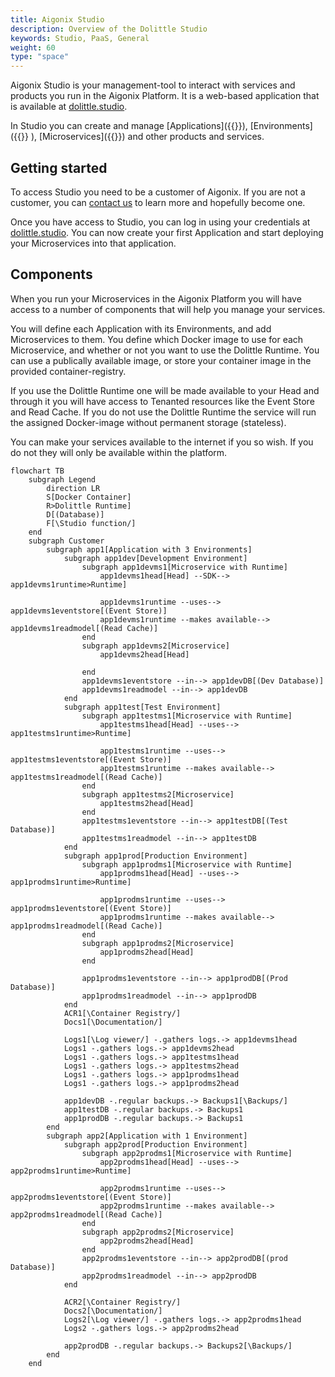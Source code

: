 ```yaml
---
title: Aigonix Studio
description: Overview of the Dolittle Studio
keywords: Studio, PaaS, General
weight: 60
type: "space"
---
```


Aigonix Studio is your management-tool to interact with services and products you run in the Aigonix Platform. It is a web-based application that is available at [dolittle.studio](https://dolittle.studio).

In Studio you can create and manage [Applications]({{<ref application>}}), [Environments]({{<ref environment>}} ), [Microservices]({{<ref microservice>}}) and other products and services.

## Getting started

To access Studio you need to be a customer of Aigonix. If you are not a customer, you can [contact us](https://dolittle.com/contact) to learn more and hopefully become one.

Once you have access to Studio, you can log in using your credentials at [dolittle.studio](https://dolittle.studio). You can now create your first Application and start deploying your Microservices into that application.

## Components

When you run your Microservices in the Aigonix Platform you will have access to a number of components that will help you manage your services.

You will define each Application with its Environments, and add Microservices to them. You define which Docker image to use for each Microservice, and whether or not you want to use the Dolittle Runtime. You can use a publically available image, or store your container image in the provided container-registry.

If you use the Dolittle Runtime one will be made available to your Head and through it you will have access to Tenanted resources like the Event Store and Read Cache. If you do not use the Dolittle Runtime the service will run the assigned Docker-image without permanent storage (stateless).

You can make your services available to the internet if you so wish. If you do not they will only be available within the platform.

```mermaid
flowchart TB
    subgraph Legend
        direction LR
        S[Docker Container]
        R>Dolittle Runtime]
        D[(Database)]
        F[\Studio function/]
    end
    subgraph Customer
        subgraph app1[Application with 3 Environments]
            subgraph app1dev[Development Environment]
                subgraph app1devms1[Microservice with Runtime]
                    app1devms1head[Head] --SDK--> app1devms1runtime>Runtime]

                    app1devms1runtime --uses--> app1devms1eventstore[(Event Store)]
                    app1devms1runtime --makes available--> app1devms1readmodel[(Read Cache)]
                end
                subgraph app1devms2[Microservice]
                    app1devms2head[Head]

                end
                app1devms1eventstore --in--> app1devDB[(Dev Database)]
                app1devms1readmodel --in--> app1devDB
            end
            subgraph app1test[Test Environment]
                subgraph app1testms1[Microservice with Runtime]
                    app1testms1head[Head] --uses--> app1testms1runtime>Runtime]

                    app1testms1runtime --uses--> app1testms1eventstore[(Event Store)]
                    app1testms1runtime --makes available--> app1testms1readmodel[(Read Cache)]
                end
                subgraph app1testms2[Microservice]
                    app1testms2head[Head]
                end
                app1testms1eventstore --in--> app1testDB[(Test Database)]
                app1testms1readmodel --in--> app1testDB
            end
            subgraph app1prod[Production Environment]
                subgraph app1prodms1[Microservice with Runtime]
                    app1prodms1head[Head] --uses-->  app1prodms1runtime>Runtime]

                    app1prodms1runtime --uses--> app1prodms1eventstore[(Event Store)]
                    app1prodms1runtime --makes available--> app1prodms1readmodel[(Read Cache)]
                end
                subgraph app1prodms2[Microservice]
                    app1prodms2head[Head]
                end

                app1prodms1eventstore --in--> app1prodDB[(Prod Database)]
                app1prodms1readmodel --in--> app1prodDB
            end
            ACR1[\Container Registry/]
            Docs1[\Documentation/]

            Logs1[\Log viewer/] -.gathers logs.-> app1devms1head
            Logs1 -.gathers logs.-> app1devms2head
            Logs1 -.gathers logs.-> app1testms1head
            Logs1 -.gathers logs.-> app1testms2head
            Logs1 -.gathers logs.-> app1prodms1head
            Logs1 -.gathers logs.-> app1prodms2head

            app1devDB -.regular backups.-> Backups1[\Backups/]
            app1testDB -.regular backups.-> Backups1
            app1prodDB -.regular backups.-> Backups1
        end
        subgraph app2[Application with 1 Environment]
            subgraph app2prod[Production Environment]
                subgraph app2prodms1[Microservice with Runtime]
                    app2prodms1head[Head] --uses--> app2prodms1runtime>Runtime]

                    app2prodms1runtime --uses--> app2prodms1eventstore[(Event Store)]
                    app2prodms1runtime --makes available--> app2prodms1readmodel[(Read Cache)]
                end
                subgraph app2prodms2[Microservice]
                    app2prodms2head[Head]
                end
                app2prodms1eventstore --in--> app2prodDB[(prod Database)]
                app2prodms1readmodel --in--> app2prodDB
            end

            ACR2[\Container Registry/]
            Docs2[\Documentation/]
            Logs2[\Log viewer/] -.gathers logs.-> app2prodms1head
            Logs2 -.gathers logs.-> app2prodms2head

            app2prodDB -.regular backups.-> Backups2[\Backups/]
        end
    end
```